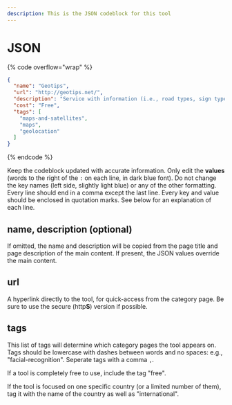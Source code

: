 ```yaml
---
description: This is the JSON codeblock for this tool
---
```


# JSON

{% code overflow="wrap" %}
```json
{
  "name": "Geotips",
  "url": "http://geotips.net/",
  "description": "Service with information (i.e., road types, sign types, license plate types, etc.) for geolocations",
  "cost": "Free",
  "tags": [
    "maps-and-satellites",
    "maps",
    "geolocation"
  ]
}
```
{% endcode %}

Keep the codeblock updated with accurate information. Only edit the **values** (words to the right of the `:` on each line, in dark blue font). Do not change the key names (left side, slightly light blue) or any of the other formatting. Every line should end in a comma except the last line. Every key and value should be enclosed in quotation marks. See below for an explanation of each line.&#x20;

## name, description (optional)

If omitted, the name and description will be copied from the page title and page description of the main content. If present, the JSON values override the main content.

## url

A hyperlink directly to the tool, for quick-access from the category page. Be sure to use the secure (http**S**) version if possible.

## tags

This list of tags will determine which category pages the tool appears on. Tags should be lowercase with dashes between words and no spaces: e.g., "facial-recognition". Seperate tags with a comma `,`.

If a tool is completely free to use, include the tag "free".

If the tool is focused on one specific country (or a limited number of them), tag it with the name of the country as well as "international".

